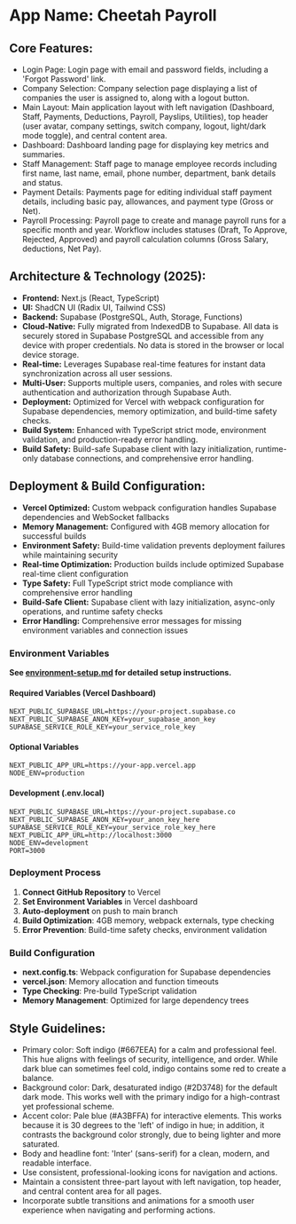 # **App Name**: Cheetah Payroll

## Core Features:

- Login Page: Login page with email and password fields, including a 'Forgot Password' link.
- Company Selection: Company selection page displaying a list of companies the user is assigned to, along with a logout button.
- Main Layout: Main application layout with left navigation (Dashboard, Staff, Payments, Deductions, Payroll, Payslips, Utilities), top header (user avatar, company settings, switch company, logout, light/dark mode toggle), and central content area.
- Dashboard: Dashboard landing page for displaying key metrics and summaries.
- Staff Management: Staff page to manage employee records including first name, last name, email, phone number, department, bank details and status.
- Payment Details: Payments page for editing individual staff payment details, including basic pay, allowances, and payment type (Gross or Net).
- Payroll Processing: Payroll page to create and manage payroll runs for a specific month and year. Workflow includes statuses (Draft, To Approve, Rejected, Approved) and payroll calculation columns (Gross Salary, deductions, Net Pay).

## Architecture & Technology (2025):

- **Frontend:** Next.js (React, TypeScript)
- **UI:** ShadCN UI (Radix UI, Tailwind CSS)
- **Backend:** Supabase (PostgreSQL, Auth, Storage, Functions)
- **Cloud-Native:** Fully migrated from IndexedDB to Supabase. All data is securely stored in Supabase PostgreSQL and accessible from any device with proper credentials. No data is stored in the browser or local device storage.
- **Real-time:** Leverages Supabase real-time features for instant data synchronization across all user sessions.
- **Multi-User:** Supports multiple users, companies, and roles with secure authentication and authorization through Supabase Auth.
- **Deployment:** Optimized for Vercel with webpack configuration for Supabase dependencies, memory optimization, and build-time safety checks.
- **Build System:** Enhanced with TypeScript strict mode, environment validation, and production-ready error handling.
- **Build Safety:** Build-safe Supabase client with lazy initialization, runtime-only database connections, and comprehensive error handling.

## Deployment & Build Configuration:

- **Vercel Optimized:** Custom webpack configuration handles Supabase dependencies and WebSocket fallbacks
- **Memory Management:** Configured with 4GB memory allocation for successful builds
- **Environment Safety:** Build-time validation prevents deployment failures while maintaining security
- **Real-time Optimization:** Production builds include optimized Supabase real-time client configuration
- **Type Safety:** Full TypeScript strict mode compliance with comprehensive error handling
- **Build-Safe Client:** Supabase client with lazy initialization, async-only operations, and runtime safety checks
- **Error Handling:** Comprehensive error messages for missing environment variables and connection issues

### Environment Variables

**See [environment-setup.md](environment-setup.md) for detailed setup instructions.**

#### Required Variables (Vercel Dashboard)
```env
NEXT_PUBLIC_SUPABASE_URL=https://your-project.supabase.co
NEXT_PUBLIC_SUPABASE_ANON_KEY=your_supabase_anon_key
SUPABASE_SERVICE_ROLE_KEY=your_service_role_key
```

#### Optional Variables
```env
NEXT_PUBLIC_APP_URL=https://your-app.vercel.app
NODE_ENV=production
```

#### Development (.env.local)
```env
NEXT_PUBLIC_SUPABASE_URL=https://your-project.supabase.co
NEXT_PUBLIC_SUPABASE_ANON_KEY=your_anon_key_here
SUPABASE_SERVICE_ROLE_KEY=your_service_role_key_here
NEXT_PUBLIC_APP_URL=http://localhost:3000
NODE_ENV=development
PORT=3000
```

### Deployment Process

1. **Connect GitHub Repository** to Vercel
2. **Set Environment Variables** in Vercel dashboard
3. **Auto-deployment** on push to main branch
4. **Build Optimization**: 4GB memory, webpack externals, type checking
5. **Error Prevention**: Build-time safety checks, environment validation

### Build Configuration

- **next.config.ts**: Webpack configuration for Supabase dependencies
- **vercel.json**: Memory allocation and function timeouts
- **Type Checking**: Pre-build TypeScript validation
- **Memory Management**: Optimized for large dependency trees

## Style Guidelines:

- Primary color: Soft indigo (#667EEA) for a calm and professional feel. This hue aligns with feelings of security, intelligence, and order. While dark blue can sometimes feel cold, indigo contains some red to create a balance.
- Background color: Dark, desaturated indigo (#2D3748) for the default dark mode. This works well with the primary indigo for a high-contrast yet professional scheme.
- Accent color: Pale blue (#A3BFFA) for interactive elements. This works because it is 30 degrees to the 'left' of indigo in hue; in addition, it contrasts the background color strongly, due to being lighter and more saturated.
- Body and headline font: 'Inter' (sans-serif) for a clean, modern, and readable interface.
- Use consistent, professional-looking icons for navigation and actions.
- Maintain a consistent three-part layout with left navigation, top header, and central content area for all pages.
- Incorporate subtle transitions and animations for a smooth user experience when navigating and performing actions.
